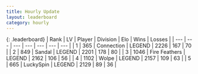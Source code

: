 ```yaml
---
title: Hourly Update
layout: leaderboard
category: hourly
---
```


{: .leaderboard}
| Rank | LV | Player | Division | Elo | Wins | Losses |
| --- | --- | --- | --- | --- | --- | --- |
| <span data-change="0">1</span> | 365 | <span title="ID: 539711">Connection</span> | LEGEND | <span data-change="0">2226</span> | <span data-change="0">167</span> | <span data-change="0">70</span> |
| <span data-change="0">2</span> | 849 | <span title="ID: 315148">Sandal</span> | LEGEND | <span data-change="0">2201</span> | <span data-change="0">178</span> | <span data-change="0">80</span> |
| <span data-change="0">3</span> | 1046 | <span title="ID: 357425">Fire Feathers</span> | LEGEND | <span data-change="0">2162</span> | <span data-change="0">106</span> | <span data-change="0">56</span> |
| <span data-change="0">4</span> | 1102 | <span title="ID: 204953">Wolpe</span> | LEGEND | <span data-change="0">2157</span> | <span data-change="0">109</span> | <span data-change="0">63</span> |
| <span data-change="1">5</span> | 665 | <span title="ID: 498412">LuckySpin</span> | LEGEND | <span data-change="0">2129</span> | <span data-change="0">89</span> | <span data-change="0">36</span> |